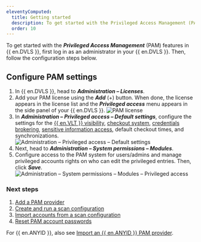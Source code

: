 ```yaml
---
eleventyComputed:
  title: Getting started
  description: To get started with the Privileged Access Management (PAM) features of {{en.DVLS }}, first log in as an administrator in your {{ en.DVLS }}.
  order: 10
---
```

To get started with the ***Privileged Access Management*** (PAM) features in {{ en.DVLS }}, first log in as an administrator in your {{ en.DVLS }}. Then, follow the configuration steps below.

## Configure PAM settings

1. In {{ en.DVLS }}, head to ***Administration – Licenses***.
1. Add your PAM license using the ***Add*** (+) button. When done, the license appears in the license list and the ***Privileged access*** menu appears in the side panel of your {{ en.DVLS }}.
![PAM license](https://cdnweb.devolutions.net/docs/docs_en_server_ServerOp2104.png)
1. In ***Administration – Privileged access – Default settings***, configure the settings for the [{{ en.VLT }} visibility](/server/web-interface/vault-access/), [checkout system](/pam/server/checkout-process/request-checkout/), [credentials brokering](/pam/server/view-sensitive-data-account-brokering/), [sensitive information access](/pam/server/view-sensitive-data-account-brokering/), default checkout times, and synchronizations.
![Administration – Privileged access – Default settings](https://cdnweb.devolutions.net/docs/docs_en_server_ServerOp2105.png)
1. Next, head to ***Administration – System permissions – Modules***.
1. Configure access to the PAM system for users/admins and manage privileged accounts rights on who can edit the privileged entries. Then, click ***Save***.
![Administration – System permissions – Modules – Privileged access](https://cdnweb.devolutions.net/docs/docs_en_server_ServerOp2106.png)

### Next steps

1. [Add a PAM provider](pam/server/getting-started/add-pam-provider)
1. [Create and run a scan configuration](pam/server/getting-started/create-run-scan-configuration)
1. [Import accounts from a scan configuration](pam/server/getting-started/import-accounts-scan-configuration)
1. [Reset PAM account passwords](pam/server/getting-started/reset-pam-account-passwords)

For {{ en.ANYID }}, also see [Import an {{ en.ANYID }} PAM provider](pam/server/getting-started/anyidentity/import-anyidentity-pam-provider).
